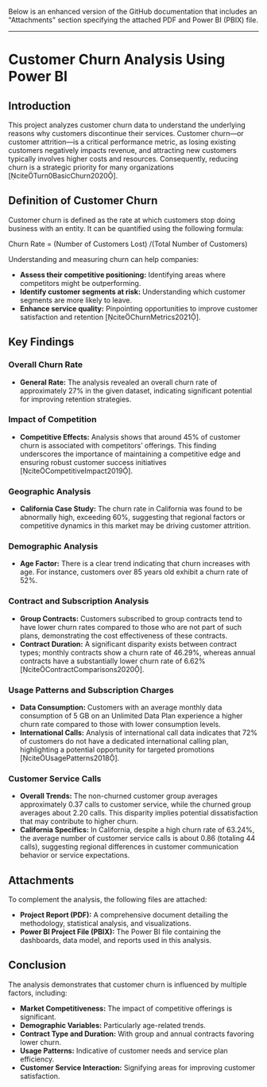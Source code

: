 Below is an enhanced version of the GitHub documentation that includes an "Attachments" section specifying the attached PDF and Power BI (PBIX) file.

---

# Customer Churn Analysis Using Power BI

## Introduction

This project analyzes customer churn data to understand the underlying reasons why customers discontinue their services. Customer churn—or customer attrition—is a critical performance metric, as losing existing customers negatively impacts revenue, and attracting new customers typically involves higher costs and resources. Consequently, reducing churn is a strategic priority for many organizations [citeTurn0BasicChurn2020].

## Definition of Customer Churn

Customer churn is defined as the rate at which customers stop doing business with an entity. It can be quantified using the following formula:

Churn Rate = (Number of Customers Lost) /(Total Number of Customers)


Understanding and measuring churn can help companies:
- **Assess their competitive positioning:** Identifying areas where competitors might be outperforming.
- **Identify customer segments at risk:** Understanding which customer segments are more likely to leave.
- **Enhance service quality:** Pinpointing opportunities to improve customer satisfaction and retention [citeChurnMetrics2021].

## Key Findings

### Overall Churn Rate
- **General Rate:** The analysis revealed an overall churn rate of approximately 27% in the given dataset, indicating significant potential for improving retention strategies.

### Impact of Competition
- **Competitive Effects:** Analysis shows that around 45% of customer churn is associated with competitors’ offerings. This finding underscores the importance of maintaining a competitive edge and ensuring robust customer success initiatives [citeCompetitiveImpact2019].

### Geographic Analysis
- **California Case Study:** The churn rate in California was found to be abnormally high, exceeding 60%, suggesting that regional factors or competitive dynamics in this market may be driving customer attrition.

### Demographic Analysis
- **Age Factor:** There is a clear trend indicating that churn increases with age. For instance, customers over 85 years old exhibit a churn rate of 52%.

### Contract and Subscription Analysis
- **Group Contracts:** Customers subscribed to group contracts tend to have lower churn rates compared to those who are not part of such plans, demonstrating the cost effectiveness of these contracts.
- **Contract Duration:** A significant disparity exists between contract types; monthly contracts show a churn rate of 46.29%, whereas annual contracts have a substantially lower churn rate of 6.62% [citeContractComparisons2020].

### Usage Patterns and Subscription Charges
- **Data Consumption:** Customers with an average monthly data consumption of 5 GB on an Unlimited Data Plan experience a higher churn rate compared to those with lower consumption levels.
- **International Calls:** Analysis of international call data indicates that 72% of customers do not have a dedicated international calling plan, highlighting a potential opportunity for targeted promotions [citeUsagePatterns2018].

### Customer Service Calls
- **Overall Trends:** The non-churned customer group averages approximately 0.37 calls to customer service, while the churned group averages about 2.20 calls. This disparity implies potential dissatisfaction that may contribute to higher churn.
- **California Specifics:** In California, despite a high churn rate of 63.24%, the average number of customer service calls is about 0.86 (totaling 44 calls), suggesting regional differences in customer communication behavior or service expectations.

## Attachments

To complement the analysis, the following files are attached:
- **Project Report (PDF):** A comprehensive document detailing the methodology, statistical analysis, and visualizations.
- **Power BI Project File (PBIX):** The Power BI file containing the dashboards, data model, and reports used in this analysis.

## Conclusion

The analysis demonstrates that customer churn is influenced by multiple factors, including:
- **Market Competitiveness:** The impact of competitive offerings is significant.
- **Demographic Variables:** Particularly age-related trends.
- **Contract Type and Duration:** With group and annual contracts favoring lower churn.
- **Usage Patterns:** Indicative of customer needs and service plan efficiency.
- **Customer Service Interaction:** Signifying areas for improving customer satisfaction.
